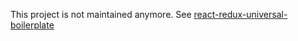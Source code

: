 This project is not maintained anymore. See [react-redux-universal-boilerplate](https://github.com/kiki-le-singe/react-redux-universal-boilerplate)
